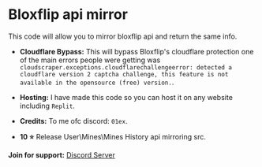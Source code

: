 # Bloxflip api mirror
This code will allow you to mirror bloxflip api and return the same info.

- **Cloudflare Bypass:** This will bypass Bloxflip's cloudflare protection one of the main errors people were getting was ``cloudscraper.exceptions.cloudflarechallengeerror: detected a cloudflare version 2 captcha challenge, this feature is not available in the opensource (free) version.``.

- **Hosting:** I have made this code so you can host it on any website including ``Replit``.

- **Credits:** To me ofc discord: ``01ex``.

- **10 ⭐** Release User\Mines\Mines History api mirroring src.


**Join for support:** [Discord Server](https://discord.gg/3vupkn3sB4)
